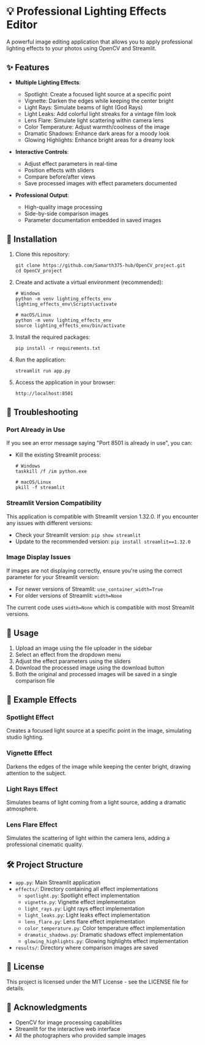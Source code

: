 # 💡 Professional Lighting Effects Editor

A powerful image editing application that allows you to apply professional lighting effects to your photos using OpenCV and Streamlit.

## ✨ Features

- **Multiple Lighting Effects**:
  - Spotlight: Create a focused light source at a specific point
  - Vignette: Darken the edges while keeping the center bright
  - Light Rays: Simulate beams of light (God Rays)
  - Light Leaks: Add colorful light streaks for a vintage film look
  - Lens Flare: Simulate light scattering within camera lens
  - Color Temperature: Adjust warmth/coolness of the image
  - Dramatic Shadows: Enhance dark areas for a moody look
  - Glowing Highlights: Enhance bright areas for a dreamy look

- **Interactive Controls**:
  - Adjust effect parameters in real-time
  - Position effects with sliders
  - Compare before/after views
  - Save processed images with effect parameters documented

- **Professional Output**:
  - High-quality image processing
  - Side-by-side comparison images
  - Parameter documentation embedded in saved images

## 🚀 Installation

1. Clone this repository:
   ```
   git clone https://github.com/Samarth375-hub/OpenCV_project.git
   cd OpenCV_project
   ```

2. Create and activate a virtual environment (recommended):
   ```
   # Windows
   python -m venv lighting_effects_env
   lighting_effects_env\Scripts\activate

   # macOS/Linux
   python -m venv lighting_effects_env
   source lighting_effects_env/bin/activate
   ```

3. Install the required packages:
   ```
   pip install -r requirements.txt
   ```

4. Run the application:
   ```
   streamlit run app.py
   ```

5. Access the application in your browser:
   ```
   http://localhost:8501
   ```

## 🔧 Troubleshooting

### Port Already in Use
If you see an error message saying "Port 8501 is already in use", you can:
- Kill the existing Streamlit process:
  ```
  # Windows
  taskkill /f /im python.exe
  
  # macOS/Linux
  pkill -f streamlit
  ```

### Streamlit Version Compatibility
This application is compatible with Streamlit version 1.32.0. If you encounter any issues with different versions:
- Check your Streamlit version: `pip show streamlit`
- Update to the recommended version: `pip install streamlit==1.32.0`

### Image Display Issues
If images are not displaying correctly, ensure you're using the correct parameter for your Streamlit version:
- For newer versions of Streamlit: `use_container_width=True`
- For older versions of Streamlit: `width=None`

The current code uses `width=None` which is compatible with most Streamlit versions.

## 📖 Usage

1. Upload an image using the file uploader in the sidebar
2. Select an effect from the dropdown menu
3. Adjust the effect parameters using the sliders
4. Download the processed image using the download button
5. Both the original and processed images will be saved in a single comparison file

## 📸 Example Effects

### Spotlight Effect
Creates a focused light source at a specific point in the image, simulating studio lighting.

### Vignette Effect
Darkens the edges of the image while keeping the center bright, drawing attention to the subject.

### Light Rays Effect
Simulates beams of light coming from a light source, adding a dramatic atmosphere.

### Lens Flare Effect
Simulates the scattering of light within the camera lens, adding a professional cinematic quality.

## 🛠️ Project Structure

- `app.py`: Main Streamlit application
- `effects/`: Directory containing all effect implementations
  - `spotlight.py`: Spotlight effect implementation
  - `vignette.py`: Vignette effect implementation
  - `light_rays.py`: Light rays effect implementation
  - `light_leaks.py`: Light leaks effect implementation
  - `lens_flare.py`: Lens flare effect implementation
  - `color_temperature.py`: Color temperature effect implementation
  - `dramatic_shadows.py`: Dramatic shadows effect implementation
  - `glowing_highlights.py`: Glowing highlights effect implementation
- `results/`: Directory where comparison images are saved

## 📄 License

This project is licensed under the MIT License - see the LICENSE file for details.

## 🙏 Acknowledgments

- OpenCV for image processing capabilities
- Streamlit for the interactive web interface
- All the photographers who provided sample images